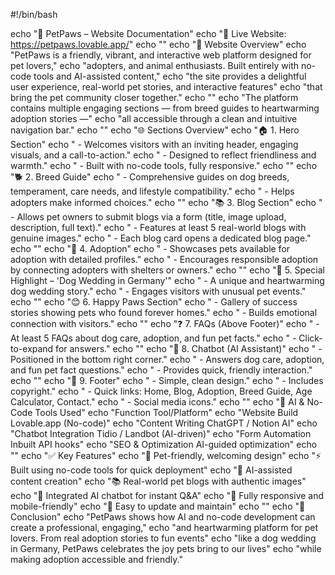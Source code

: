 #!/bin/bash

echo "🐾 PetPaws – Website Documentation"
echo "🔗 Live Website: https://petpaws.lovable.app/"
echo ""
echo "🧭 Website Overview"
echo "PetPaws is a friendly, vibrant, and interactive web platform designed for pet lovers,"
echo "adopters, and animal enthusiasts. Built entirely with no-code tools and AI-assisted content,"
echo "the site provides a delightful user experience, real-world pet stories, and interactive features"
echo "that bring the pet community closer together."
echo ""
echo "The platform contains multiple engaging sections — from breed guides to heartwarming adoption stories —"
echo "all accessible through a clean and intuitive navigation bar."
echo ""
echo "🌐 Sections Overview"
echo "🏠 1. Hero Section"
echo " - Welcomes visitors with an inviting header, engaging visuals, and a call-to-action."
echo " - Designed to reflect friendliness and warmth."
echo " - Built with no-code tools, fully responsive."
echo ""
echo "🐕 2. Breed Guide"
echo " - Comprehensive guides on dog breeds, temperament, care needs, and lifestyle compatibility."
echo " - Helps adopters make informed choices."
echo ""
echo "📚 3. Blog Section"
echo " - Allows pet owners to submit blogs via a form (title, image upload, description, full text)."
echo " - Features at least 5 real-world blogs with genuine images."
echo " - Each blog card opens a dedicated blog page."
echo ""
echo "🏡 4. Adoption"
echo " - Showcases pets available for adoption with detailed profiles."
echo " - Encourages responsible adoption by connecting adopters with shelters or owners."
echo ""
echo "💍 5. Special Highlight – 'Dog Wedding in Germany'"
echo " - A unique and heartwarming dog wedding story."
echo " - Engages visitors with unusual pet events."
echo ""
echo "😊 6. Happy Paws Section"
echo " - Gallery of success stories showing pets who found forever homes."
echo " - Builds emotional connection with visitors."
echo ""
echo "❓ 7. FAQs (Above Footer)"
echo " - At least 5 FAQs about dog care, adoption, and fun pet facts."
echo " - Click-to-expand for answers."
echo ""
echo "🤖 8. Chatbot (AI Assistant)"
echo " - Positioned in the bottom right corner."
echo " - Answers dog care, adoption, and fun pet fact questions."
echo " - Provides quick, friendly interaction."
echo ""
echo "📜 9. Footer"
echo " - Simple, clean design."
echo " - Includes copyright."
echo " - Quick links: Home, Blog, Adoption, Breed Guide, Age Calculator, Contact."
echo " - Social media icons."
echo ""
echo "🧠 AI & No-Code Tools Used"
echo "Function              Tool/Platform"
echo "Website Build         Lovable.app (No-code)"
echo "Content Writing       ChatGPT / Notion AI"
echo "Chatbot Integration   Tidio / Landbot (AI-driven)"
echo "Form Automation       Inbuilt API hooks"
echo "SEO & Optimization    AI-guided optimization"
echo ""
echo "✅ Key Features"
echo "🐶 Pet-friendly, welcoming design"
echo "⚡ Built using no-code tools for quick deployment"
echo "🧠 AI-assisted content creation"
echo "📚 Real-world pet blogs with authentic images"
echo "🤖 Integrated AI chatbot for instant Q&A"
echo "📱 Fully responsive and mobile-friendly"
echo "🔄 Easy to update and maintain"
echo ""
echo "📌 Conclusion"
echo "PetPaws shows how AI and no-code development can create a professional, engaging,"
echo "and heartwarming platform for pet lovers. From real adoption stories to fun events"
echo "like a dog wedding in Germany, PetPaws celebrates the joy pets bring to our lives"
echo "while making adoption accessible and friendly."


